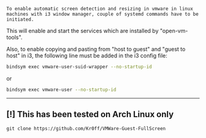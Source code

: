 `To enable automatic screen detection and resizing in vmware in linux machines with i3 window manager, couple of systemd commands
have to be initiated.` 

This will enable and start the services which are installed by "open-vm-tools".

Also, to enable copying and pasting from "host to guest" and "guest to host" in i3, the following line must be added in the i3 config file:

```bash
bindsym exec vmware-user-suid-wrapper --no-startup-id
```
or
```bash
bindsym exec vmware-user --no-startup-id
```

--------------------------

[!] This has been tested on Arch Linux only
--------------------------

```console
git clone https://github.com/Kr0ff/VMWare-Guest-FullScreen
```



